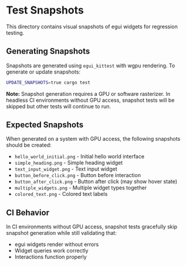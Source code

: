 # Test Snapshots

This directory contains visual snapshots of egui widgets for regression testing.

## Generating Snapshots

Snapshots are generated using `egui_kittest` with wgpu rendering. To generate or update snapshots:

```bash
UPDATE_SNAPSHOTS=true cargo test
```

**Note:** Snapshot generation requires a GPU or software rasterizer. In headless CI environments without GPU access, snapshot tests will be skipped but other tests will continue to run.

## Expected Snapshots

When generated on a system with GPU access, the following snapshots should be created:

- `hello_world_initial.png` - Initial hello world interface
- `simple_heading.png` - Simple heading widget
- `text_input_widget.png` - Text input widget
- `button_before_click.png` - Button before interaction
- `button_after_click.png` - Button after click (may show hover state)
- `multiple_widgets.png` - Multiple widget types together
- `colored_text.png` - Colored text labels

## CI Behavior

In CI environments without GPU access, snapshot tests gracefully skip snapshot generation while still validating that:
- egui widgets render without errors
- Widget queries work correctly
- Interactions function properly
